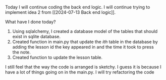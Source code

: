 Today I will continue coding the back end logic. I will continue trying to implement idea 2 from [[2024-07-13 Back end logic]].

What have I done today? 
1. Using sqlalchemy, I created a database model of the tables that should exist in sqlite database.
2. Created function in main.py that update the $ith$ table in the database by adding the lesson id the key appeared in and the time it took to press the note.
3. Created function to update the lesson table.

I still feel that the way the code is arranged is sketchy. I guess it is because I have a lot of things going on in the main.py. I will try refactoring the code

